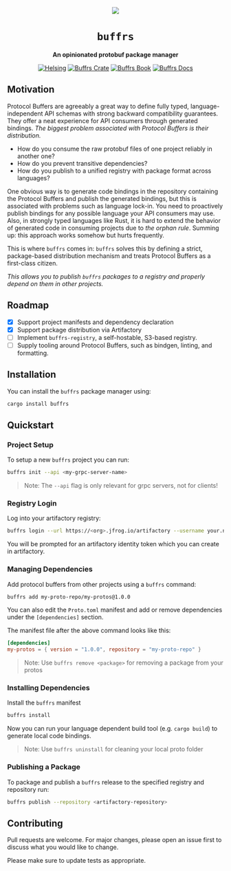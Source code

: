 <!-- markdownlint-disable-next-line -->
<div align="center">

<img src="https://github.com/helsing-ai/buffrs/assets/37018485/76c51445-b5a6-4f4e-a39c-7de7e31a0613" onerror="this.style.display='none'" />
<br/>

# `buffrs`

**An opinionated protobuf package manager**

[![Helsing](https://img.shields.io/badge/helsing-open%20source-black.svg)](http://helsing.ai)
[![Buffrs Crate](https://img.shields.io/crates/v/buffrs.svg)](http://crates.io/crates/buffrs)
[![Buffrs Book](https://img.shields.io/badge/book-latest-blueviolet.svg)](https://helsing-ai.github.io/buffrs)
[![Buffrs Docs](https://img.shields.io/badge/docs-latest-blue.svg)](https://docs.rs/buffrs)

</div>

## Motivation

Protocol Buffers are agreeably a great way to define fully typed,
language-independent API schemas with strong backward compatibility guarantees.
They offer a neat experience for API consumers through generated bindings. *The
biggest problem associated with Protocol Buffers is their distribution.*

- How do you consume the raw protobuf files of one project reliably in another
  one?
- How do you prevent transitive dependencies?
- How do you publish to a unified registry with package format across
  languages?

One obvious way is to generate code bindings in the repository containing the
Protocol Buffers and publish the generated bindings, but this is associated
with problems such as language lock-in. You need to proactively publish
bindings for any possible language your API consumers may use. Also, in
strongly typed languages like Rust, it is hard to extend the behavior of
generated code in consuming projects due to _the orphan rule_. Summing up: this
approach works somehow but hurts frequently.

This is where `buffrs` comes in: `buffrs` solves this by defining a strict,
package-based distribution mechanism and treats Protocol Buffers as a
first-class citizen.

*This allows you to publish `buffrs` packages to a registry and properly depend
on them in other projects.*

## Roadmap

- [x] Support project manifests and dependency declaration
- [x] Support package distribution via Artifactory
- [ ] Implement `buffrs-registry`, a self-hostable, S3-based registry.
- [ ] Supply tooling around Protocol Buffers, such as bindgen, linting, and
  formatting.

## Installation

You can install the `buffrs` package manager using:

```bash
cargo install buffrs
```

## Quickstart

### Project Setup

To setup a new `buffrs` project you can run:

```bash
buffrs init --api <my-grpc-server-name>
```

> Note: The `--api` flag is only relevant for grpc servers, not for clients!

### Registry Login

Log into your artifactory registry:

```bash
buffrs login --url https://<org>.jfrog.io/artifactory --username your.name@your.org
```

You will be prompted for an artifactory identity token which you can create in
artifactory.

### Managing Dependencies

Add protocol buffers from other projects using a `buffrs` command:

```bash
buffrs add my-proto-repo/my-protos@1.0.0
```

You can also edit the `Proto.toml` manifest and add or remove dependencies
under the `[dependencies]` section.

The manifest file after the above command looks like this:

```toml
[dependencies]
my-protos = { version = "1.0.0", repository = "my-proto-repo" }
```

> Note: Use `buffrs remove <package>` for removing a package from your protos

### Installing Dependencies

Install the `buffrs` manifest

```bash
buffrs install
```

Now you can run your language dependent build tool (e.g. `cargo build`) to
generate local code bindings.

> Note: Use `buffrs uninstall` for cleaning your local proto folder

### Publishing a Package

To package and publish a `buffrs` release to the specified registry and
repository run:

```bash
buffrs publish --repository <artifactory-repository>
```

## Contributing

Pull requests are welcome. For major changes, please open an issue first
to discuss what you would like to change.

Please make sure to update tests as appropriate.
